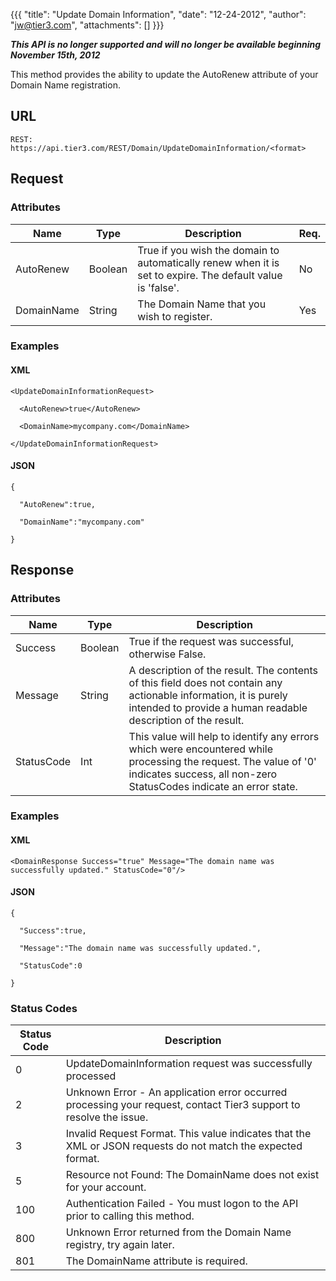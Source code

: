 {{{
  "title": "Update Domain Information",
  "date": "12-24-2012",
  "author": "jw@tier3.com",
  "attachments": []
}}}

<p><strong><em>This API is no longer supported and will no longer be available beginning November 15th, 2012</em></strong></p>

This method provides the ability to update the AutoRenew attribute of your Domain Name registration.

## URL

    REST: https://api.tier3.com/REST/Domain/UpdateDomainInformation/<format>

## Request

### Attributes

<table>
  <tbody>
    <tr>
      <thead>
      <tr>
        <th>Name</th>
        <th>Type</th>
        <th>Description</th>
        <th>Req.</th>
      </tr>
    </thead>
    <tbody>
    </tr>
    <tr>
      <td>AutoRenew</td>
      <td>Boolean</td>
      <td>True if you wish the domain to automatically renew when it is set to expire. The default value is 'false'.</td>
      <td>No</td>
    </tr>
    <tr>
      <td>DomainName</td>
      <td>String</td>
      <td>The Domain Name that you wish to register.</td>
      <td>Yes</td>
    </tr>
  </tbody>
</table>

### Examples

#### XML

    <UpdateDomainInformationRequest>

      <AutoRenew>true</AutoRenew>

      <DomainName>mycompany.com</DomainName>

    </UpdateDomainInformationRequest>

#### JSON

    {

      "AutoRenew":true,

      "DomainName":"mycompany.com"

    }

## Response

### Attributes

<table>
    <thead>
    <tr>
      <th>Name</th>
      <th>Type</th>
      <th>Description</th>
    </tr>
  </thead>
  <tbody>
    <tr>
      <td>Success</td>
      <td>Boolean</td>
      <td>True if the request was successful, otherwise False.</td>
    </tr>
    <tr>
      <td>Message</td>
      <td>String</td>
      <td>A description of the result. The contents of this field does not contain any actionable information, it is purely intended to provide a human readable description of the result.</td>
    </tr>
    <tr>
      <td>StatusCode</td>
      <td>Int</td>
      <td>This value will help to identify any errors which were encountered while processing the request. The value of '0' indicates success, all non-zero StatusCodes indicate an error state.</td>
    </tr>
  </tbody>
</table>

### Examples

#### XML

    <DomainResponse Success="true" Message="The domain name was successfully updated." StatusCode="0"/>

#### JSON

    {

      "Success":true,

      "Message":"The domain name was successfully updated.",

      "StatusCode":0

    }

### Status Codes

<table>
  <thead>
    <tr>
      <th>Status Code</th>
      <th>Description</th>
    </tr>
  </thead>
  <tbody>
    <tr>
      <td>0</td>
      <td>UpdateDomainInformation request was successfully processed</td>
    </tr>
    <tr>
      <td>2</td>
      <td>Unknown Error - An application error occurred processing your request, contact Tier3 support to resolve the issue.</td>
    </tr>
    <tr>
      <td>3</td>
      <td>Invalid Request Format. This value indicates that the XML or JSON requests do not match the expected format.</td>
    </tr>
    <tr>
      <td>5</td>
      <td>Resource not Found: The DomainName does not exist for your account.</td>
    </tr>
    <tr>
      <td>100</td>
      <td>Authentication Failed - You must logon to the API prior to calling this method.</td>
    </tr>
    <tr>
      <td>800</td>
      <td>Unknown Error returned from the Domain Name registry, try again later.</td>
    </tr>
    <tr>
      <td>801</td>
      <td>The DomainName attribute is required.</td>
    </tr>
  </tbody>
</table>